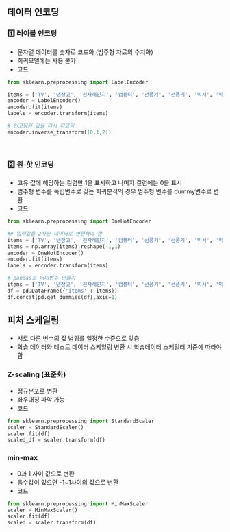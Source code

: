 ## 데이터 인코딩

### 1️⃣ 레이블 인코딩
- 문자열 데이터를 숫자로 코드화 (범주형 자료의 수치화)
- 회귀모델에는 사용 불가
- 코드
```python
from sklearn.preprocessing import LabelEncoder

items = ['TV', '냉장고', '전자레인지', '컴퓨터', '선풍기', '선풍기', '믹서', '믹서']
encoder = LabelEncoder()
encoder.fit(items)
labels = encoder.transform(items)

# 인코딩된 값을 다시 디코딩
encoder.inverse_transform([0,1,2])
```
<br>

### 2️⃣ 원-핫 인코딩
- 고유 값에 해당하는 컬럼만 1을 표시하고 나머지 컬럼에는 0을 표시
- 범주형 변수를 독립변수로 갖는 회귀분석의 경우 범주형 변수를 dummy변수로 변환
- 코드
```python
from sklearn.preprocessing import OneHotEncoder

## 입력값을 2차원 데이터로 변환해야 함
items = ['TV', '냉장고', '전자레인지', '컴퓨터', '선풍기', '선풍기', '믹서', '믹서']
items = np.array(items).reshape(-1,1)
encoder = OneHotEncoder()
encoder.fit(items)
labels = encoder.transform(items)

# pandas로 더미변수 만들기
items = ['TV', '냉장고', '전자레인지', '컴퓨터', '선풍기', '선풍기', '믹서', '믹서']
df = pd.DataFrame({'items' : items})
df.concat(pd.get_dummies(df),axis=1)
```

## 피처 스케일링
- 서로 다른 변수의 값 범위를 일정한 수준으로 맞춤
- 학습 데이터와 테스트 데이터 스케일링 변환 시 학습데이터 스케일러 기준에 따라야 함

### Z-scaling (표준화)
- 정규분포로 변환
- 좌우대칭 파악 가능
- 코드
```python
from sklearn.preprocessing import StandardScaler
scaler = StandardScaler()
scaler.fit(df)
scaled_df = scaler.transform(df)
```

### min-max
- 0과 1 사이 값으로 변환
- 음수값이 있으면 -1~1사이의 값으로 변환
- 코드
```python
from sklearn.preprocessing import MinMaxScaler
scaler = MinMaxScaler()
scaler.fit(df)
scaled = scaler.transform(df)
```

